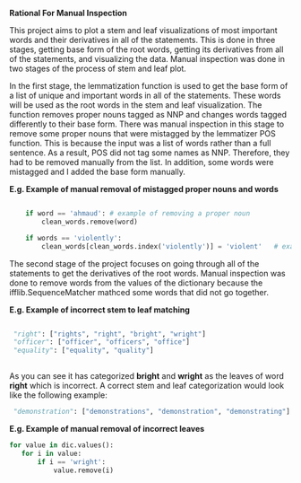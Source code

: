 
**Rational For Manual Inspection** 

This project aims to plot a stem and leaf visualizations of most important words and their derivatives in all of the statements. This is done in three stages, getting base form of the root words, getting its derivatives from all of the statements, and visualizing the data. Manual inspection was done in two stages of the process of stem and leaf plot. 

In the first stage, the lemmatization function is used to get the base form of a list of unique and important words in all of the statements. These words will be used as the root words in the stem and leaf visualization. The function removes proper nouns tagged as NNP and changes words tagged differently to their base form. There was manual inspection in this stage to remove some proper nouns that were mistagged by the lemmatizer POS function. This is because the input was a list of words rather than a full sentence. As a result, POS did not tag some names as NNP. Therefore, they had to be removed manually from the list. In addition, some words were mistagged and I added the base form manually.

**E.g. Example of manual removal of mistagged proper nouns and words**

```python

    if word == 'ahmaud': # example of removing a proper noun
        clean_words.remove(word)

    if words == 'violently':
        clean_words[clean_words.index('violently')] = 'violent'   # example of changing a word to base from
```

 
The second stage of the project focuses on going through all of the statements to get the derivatives of the root words. Manual inspection was done to remove words from the values of the dictionary because the ifflib.SequenceMatcher mathced some words that did not go together.

**E.g. Example of incorrect stem to leaf matching**

```python

 "right": ["rights", "right", "bright", "wright"]
 "officer": ["officer", "officers", "office"]
 "equality": ["equality", "quality"]
 
 ```
 
As you can see it has categorized **bright** and **wright** as the leaves of word **right** which is incorrect. A correct stem and leaf categorization would look like the following example:

```python
 "demonstration": ["demonstrations", "demonstration", "demonstrating"]
 ```
 
 **E.g. Example of manual removal of incorrect leaves**
 
 ```python
for value in dic.values():
    for i in value:
        if i == 'wright':
            value.remove(i)
 ```
 
 
 
 
 